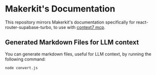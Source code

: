 # Makerkit's Documentation

This repository mirrors Makerkit's documentation specifically for react-router-supabase-turbo, to use with [context7 mcp](https://context7.com/).

## Generated Markdown Files for LLM context

You can generate markdown files, useful for LLM context, by running the following command:

```bash
node convert.js
```
